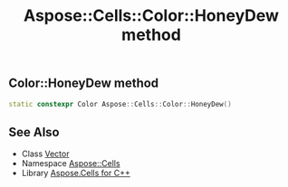 ﻿---
title: Aspose::Cells::Color::HoneyDew method
linktitle: HoneyDew
second_title: Aspose.Cells for C++ API Reference
description: 'How to use HoneyDew method of Aspose::Cells::Color class in C++.'
type: docs
weight: 9700
url: /cpp/aspose.cells/color/honeydew/
---
## Color::HoneyDew method




```cpp
static constexpr Color Aspose::Cells::Color::HoneyDew()
```

## See Also

* Class [Vector](../../vector/)
* Namespace [Aspose::Cells](../../)
* Library [Aspose.Cells for C++](../../../)
